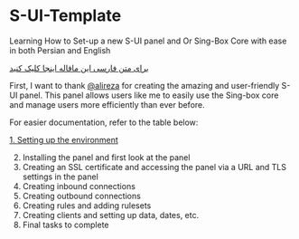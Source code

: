 # S-UI-Template
Learning How to Set-up a new S-UI panel and Or Sing-Box Core with ease in both Persian and English 

[برای متن فارسی این ماقاله اینجا کلیک کنید](https://github.com/PashaGH8101/S-UI-Template/edit/main/README_FA.md)

First, I want to thank [@alireza](https://github.com/alireza0) for creating the amazing and user-friendly S-UI panel. This panel allows users like me to easily use the Sing-box core and manage users more efficiently than ever before.

For easier documentation, refer to the table below:

[1. Setting up the environment](https://github.com/PashaGH8101/S-UI-Template/edit/main/README_FA.md)

2. Installing the panel and first look at the panel
3. Creating an SSL certificate and accessing the panel via a URL and TLS settings in the panel
4. Creating inbound connections
5. Creating outbound connections
6. Creating rules and adding rulesets
7. Creating clients and setting up data, dates, etc.
8. Final tasks to complete

